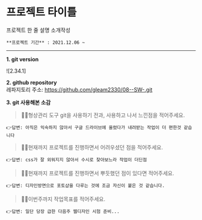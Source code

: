 # 프로젝트 타이틀

프로젝트 한 줄 설명 소개작성
```
**프로젝트 기간** : 2021.12.06 ~    
```
  
 
---

**1. git version**

![2.34.1]

**2. github repository**  
레파지토리 주소: <https://github.com/gleam2330/08--SW-.git>

**3. git 사용해본 소감**   
> 🙋‍♀️형상관리 도구 git을 사용하기 전과, 사용하고 나서 느낀점을 적어주세요.   

    👉답변: 아직은 익숙하지 않아서 구글 드라이브에 올렸다가 내려받는 작업이 더 편한것 같습니다

> 🙋‍♀️현재까지 프로젝트를 진행하면서 어려우셨던 점을 적어주세요. 

    👉답변: css가 잘 외워지지 않아서 수시로 찾아보느라 작업이 더딘점 

> 🙋‍♀️현재까지 프로젝트를 진행하면서 뿌듯했던 점이 있다면 적어주세요. 

    👉답변: 디자인방면으로 포토샵을 다루는 것에 조금 자신이 붙은 것 같습니다.

> 🙋‍♀️이번주까지 작업목표를 적어주세요.

    👉답변: 일단 당장 급한 다음주 웹디자인 시험 준비...
